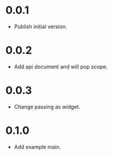 # 0.0.1

  * Publish initial version.

# 0.0.2

  * Add api document and will pop scope.

# 0.0.3

  * Change passing as widget.

# 0.1.0

  * Add example main.
